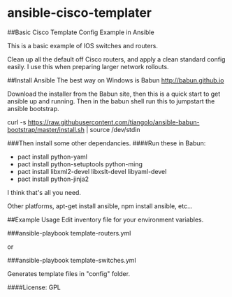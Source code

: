 # ansible-cisco-templater
##Basic Cisco Template Config Example in Ansible

This is a basic example of IOS switches and routers.

Clean up all the default off Cisco routers, and apply a clean standard config easily. I use this when preparing larger network rollouts.

##Install Ansible
The best way on Windows is Babun
http://babun.github.io

Download the installer from the Babun site, then this is a quick start to get ansible up and running.
Then in the babun shell run this to jumpstart the ansible bootstrap.

curl -s https://raw.githubusercontent.com/tiangolo/ansible-babun-bootstrap/master/install.sh | source /dev/stdin

###Then install some other dependancies.
####Run these in Babun:
* pact install python-yaml
* pact install python-setuptools python-ming
* pact install libxml2-devel libxslt-devel libyaml-devel
* pact install python-jinja2

I think that's all you need.

Other platforms, apt-get install ansible, npm install ansible, etc...

##Example Usage
Edit inventory file for your environment variables.

  ###ansible-playbook template-routers.yml

or

  ###ansible-playbook template-switches.yml
  

Generates template files in "config" folder.

####License: GPL
